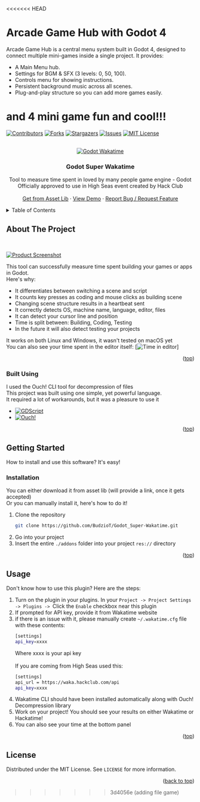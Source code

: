 <<<<<<< HEAD
# Arcade Game Hub with Godot 4
Arcade Game Hub is a central menu system built in Godot 4, designed to connect multiple mini-games inside a single project.
It provides:

- A Main Menu hub.
- Settings for BGM & SFX (3 levels: 0, 50, 100).
- Controls menu for showing instructions.
- Persistent background music across all scenes.
- Plug-and-play structure so you can add more games easily.

and 4 mini game fun and cool!!!
=======
<a id="readme-top"></a>

<!-- SHIELDS -->
[![Contributors][contributors-shield]][contributors-url]
[![Forks][forks-shield]][forks-url]
[![Stargazers][stars-shield]][stars-url]
[![Issues][issues-shield]][issues-url]
[![MIT License][license-shield]][license-url]

<!-- HEADER -->
<br />
<div align="center">
    <a href="https://github.com/BudzioT/Godot_Super-Wakatime">
        <img src="https://cloud-bo1ln2br1-hack-club-bot.vercel.app/0godotwaka22.png"  alt="Godot Wakatime"/>
    </a>
    <h3 align="center"> Godot Super Wakatime </h3>
    <p align="center">
        Tool to measure time spent in loved by many people game engine - Godot
        <br />
        Officially approved to use in High Seas event created by Hack Club
        <br />
        <br />
        <a href="">Get from Asset Lib</a>
        ·
        <a href="https://youtu.be/rqAc-YdVXyM">View Demo</a>
        ·
        <a href="https://github.com/BudzioT/Godot_Super-Wakatime/issues/new">Report Bug / Request Feature</a>
    </p>
</div>

<!-- CONTENTS -->
<details>
    <summary>Table of Contents</summary>
    <ol>
        <li>
            <a href="#about">About The Project</a>
            <ul>
                <li><a href="#built-with">Built Using</a></li>
            </ul>
        </li>
        <li>
            <a href="#getting-started">Getting Started</a>
            <ul>
                <li><a href="#installation">Installation</a></li>
            </ul>
        </li>
        <li><a href="#usage">Usage</a></li>
        <li><a href="#license">License</a></li>
    </ol>
</details>


<!-- ABOUT -->
## About The Project
<br />

[![Product Screenshot][product-screenshot]](https://waka.hackclub.com)

This tool can successfully measure time spent building your games or apps in Godot.
<br />
Here's why:
* It differentiates between switching a scene and script
* It counts key presses as coding and mouse clicks as building scene
* Changing scene structure results in a heartbeat sent
* It correctly detects OS, machine name, language, editor, files
* It can detect your cursor line and position
* Time is split between: Building, Coding, Testing
* In the future it will also detect testing your projects

It works on both Linux and Windows, it wasn't tested on macOS yet
<br />
You can also see your time spent in the editor itself:
[![Time in editor][time-screenshot]]

<p align="right">(<a href="#readme-top">top</a>)</p>


### Built Using
I used the Ouch! CLI tool for decompression of files <br />
This project was built using one simple, yet powerful language.<br />
It required a lot of workarounds, but it was a pleasure to use it
* [![GDScript][Godot]][Godot-url]
* [![Ouch!][Ouch-shield]][Ouch-url]

<p align="right">(<a href="#readme-top">top</a>)</p>

<!-- GETTING STARTED -->
## Getting Started
How to install and use this software? It's easy!

### Installation
You can either download it from asset lib (will provide a link, once it gets accepted)
<br />Or you can manually install it, here's how to do it!
1. Clone the repository
    ```sh
    git clone https://github.com/BudzioT/Godot_Super-Wakatime.git
    ```
2. Go into your project
3. Insert the entire `./addons` folder into your project `res://` directory

<p align="right">(<a href="#readme-top">top</a>)</p>

<!-- USAGE -->
## Usage
Don't know how to use this plugin? Here are the steps:
1. Turn on the plugin in your plugins. In your `Project -> Project Settings -> Plugins -> `Click the `Enable` checkbox near this plugin
2. If prompted for API key, provide it from Wakatime website
3. if there is an issue with it, please manually create `~/.wakatime.cfg` file with these contents:
    ```sh
    [settings]
    api_key=xxxx
    ```
    Where xxxx is your api key
<br /><br />
If you are coming from High Seas used this:
    ```sh
    [settings]
    api_url = https://waka.hackclub.com/api
    api_key=xxxx
    ```
4. Wakatime CLI should have been installed automatically along with Ouch! Decompression library
5. Work on your project! You should see your results on either Wakatime or Hackatime!
6. You can also see your time at the bottom panel

<p align="right">(<a href="#readme-top">top</a>)</p>

<!-- LICENSE -->
## License

Distributed under the MIT License. See `LICENSE` for more information.

<p align="right">(<a href="#readme-top">back to top</a>)</p>


<!-- URLS -->
[contributors-shield]: https://img.shields.io/github/contributors/budziot/Godot_Super-Wakatime?style=for-the-badge
[contributors-url]: https://github.com/BudzioT/Godot_Super-Wakatime/graphs/contributors
[forks-shield]: https://img.shields.io/github/forks/budziot/Godot_Super-Wakatime?style=for-the-badge
[forks-url]: https://github.com/BudzioT/Godot_Super-Wakatime/forks
[stars-shield]: https://img.shields.io/github/stars/budziot/Godot_Super-Wakatime?style=for-the-badge
[stars-url]: https://github.com/BudzioT/Godot_Super-Wakatime/stargazers
[issues-shield]: https://img.shields.io/github/issues/budziot/Godot_Super-Wakatime?style=for-the-badge
[issues-url]: https://github.com/BudzioT/Godot_Super-Wakatime/issues
[license-shield]: https://img.shields.io/github/license/budziot/Godot_Super-Wakatime?style=for-the-badge
[license-url]: https://github.com/BudzioT/Godot_Super-Wakatime/blob/master/addons/godot_super-wakatime/LICENSE
[product-screenshot]: https://cloud-j4wibbzz7-hack-club-bot.vercel.app/0image.png
[product-logo]: https://cloud-j4wibbzz7-hack-club-bot.vercel.app/2godotwaka2.png
[Godot]: https://img.shields.io/badge/Godot%20Engine-478CBF?logo=godotengine&logoColor=fff&style=flat
[Godot-url]: https://godotengine.org/
[Ouch-shield]: https://img.shields.io/badge/Ouch!-tool-blue?label=Ouch!
[Ouch-url]: https://github.com/ouch-org/ouch
[time-screenshot]: https://cloud-l88kldf50-hack-club-bot.vercel.app/0image.png
>>>>>>> 3d4056e (adding file game)
